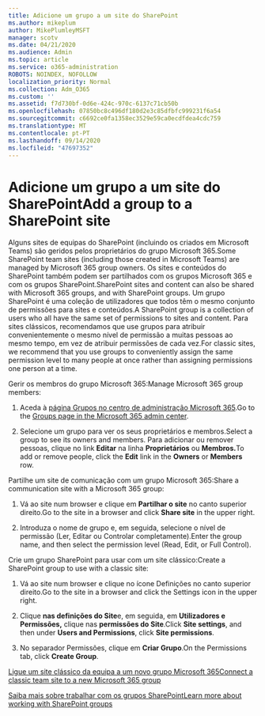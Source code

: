 ```yaml
---
title: Adicione um grupo a um site do SharePoint
ms.author: mikeplum
author: MikePlumleyMSFT
manager: scotv
ms.date: 04/21/2020
ms.audience: Admin
ms.topic: article
ms.service: o365-administration
ROBOTS: NOINDEX, NOFOLLOW
localization_priority: Normal
ms.collection: Adm_O365
ms.custom: ''
ms.assetid: f7d730bf-0d6e-424c-970c-6137c71cb50b
ms.openlocfilehash: 07850bc8c496df180d2e3c85dfbfc999231f6a54
ms.sourcegitcommit: c6692ce0fa1358ec3529e59ca0ecdfdea4cdc759
ms.translationtype: MT
ms.contentlocale: pt-PT
ms.lasthandoff: 09/14/2020
ms.locfileid: "47697352"
---
```

# <a name="add-a-group-to-a-sharepoint-site"></a><span data-ttu-id="31e71-102">Adicione um grupo a um site do SharePoint</span><span class="sxs-lookup"><span data-stu-id="31e71-102">Add a group to a SharePoint site</span></span>

<span data-ttu-id="31e71-103">Alguns sites de equipas do SharePoint (incluindo os criados em Microsoft Teams) são geridos pelos proprietários do grupo Microsoft 365.</span><span class="sxs-lookup"><span data-stu-id="31e71-103">Some SharePoint team sites (including those created in Microsoft Teams) are managed by Microsoft 365 group owners.</span></span> <span data-ttu-id="31e71-104">Os sites e conteúdos do SharePoint também podem ser partilhados com os grupos Microsoft 365 e com os grupos SharePoint.</span><span class="sxs-lookup"><span data-stu-id="31e71-104">SharePoint sites and content can also be shared with Microsoft 365 groups, and with SharePoint groups.</span></span> <span data-ttu-id="31e71-105">Um grupo SharePoint é uma coleção de utilizadores que todos têm o mesmo conjunto de permissões para sites e conteúdos.</span><span class="sxs-lookup"><span data-stu-id="31e71-105">A SharePoint group is a collection of users who all have the same set of permissions to sites and content.</span></span> <span data-ttu-id="31e71-106">Para sites clássicos, recomendamos que use grupos para atribuir convenientemente o mesmo nível de permissão a muitas pessoas ao mesmo tempo, em vez de atribuir permissões de cada vez.</span><span class="sxs-lookup"><span data-stu-id="31e71-106">For classic sites, we recommend that you use groups to conveniently assign the same permission level to many people at once rather than assigning permissions one person at a time.</span></span>
  
<span data-ttu-id="31e71-107">Gerir os membros do grupo Microsoft 365:</span><span class="sxs-lookup"><span data-stu-id="31e71-107">Manage Microsoft 365 group members:</span></span>
  
1. <span data-ttu-id="31e71-108">Aceda à [página Grupos no centro de administração Microsoft 365](https://portal.office.com/adminportal/home#/groups).</span><span class="sxs-lookup"><span data-stu-id="31e71-108">Go to the [Groups page in the Microsoft 365 admin center](https://portal.office.com/adminportal/home#/groups).</span></span>
    
2. <span data-ttu-id="31e71-109">Selecione um grupo para ver os seus proprietários e membros.</span><span class="sxs-lookup"><span data-stu-id="31e71-109">Select a group to see its owners and members.</span></span> <span data-ttu-id="31e71-110">Para adicionar ou remover pessoas, clique no link **Editar** na linha **Proprietários** ou **Membros.**</span><span class="sxs-lookup"><span data-stu-id="31e71-110">To add or remove people, click the **Edit** link in the **Owners** or **Members** row.</span></span> 
    
<span data-ttu-id="31e71-111">Partilhe um site de comunicação com um grupo Microsoft 365:</span><span class="sxs-lookup"><span data-stu-id="31e71-111">Share a communication site with a Microsoft 365 group:</span></span>
  
1. <span data-ttu-id="31e71-112">Vá ao site num browser e clique em **Partilhar o site** no canto superior direito.</span><span class="sxs-lookup"><span data-stu-id="31e71-112">Go to the site in a browser and click **Share site** in the upper right.</span></span> 
    
2. <span data-ttu-id="31e71-113">Introduza o nome de grupo e, em seguida, selecione o nível de permissão (Ler, Editar ou Controlar completamente).</span><span class="sxs-lookup"><span data-stu-id="31e71-113">Enter the group name, and then select the permission level (Read, Edit, or Full Control).</span></span>
    
<span data-ttu-id="31e71-114">Crie um grupo SharePoint para usar com um site clássico:</span><span class="sxs-lookup"><span data-stu-id="31e71-114">Create a SharePoint group to use with a classic site:</span></span>
  
1. <span data-ttu-id="31e71-115">Vá ao site num browser e clique no ícone Definições no canto superior direito.</span><span class="sxs-lookup"><span data-stu-id="31e71-115">Go to the site in a browser and click the Settings icon in the upper right.</span></span>
    
2. <span data-ttu-id="31e71-116">Clique **nas definições do Site**e, em seguida, em **Utilizadores e Permissões,** clique nas **permissões do Site**.</span><span class="sxs-lookup"><span data-stu-id="31e71-116">Click **Site settings**, and then under **Users and Permissions**, click **Site permissions**.</span></span>
    
3. <span data-ttu-id="31e71-117">No separador Permissões, clique em **Criar Grupo**.</span><span class="sxs-lookup"><span data-stu-id="31e71-117">On the Permissions tab, click **Create Group**.</span></span>
    
[<span data-ttu-id="31e71-118">Ligue um site clássico da equipa a um novo grupo Microsoft 365</span><span class="sxs-lookup"><span data-stu-id="31e71-118">Connect a classic team site to a new Microsoft 365 group</span></span>](https://go.microsoft.com/fwlink/?linkid=2008654)
  
[<span data-ttu-id="31e71-119">Saiba mais sobre trabalhar com os grupos SharePoint</span><span class="sxs-lookup"><span data-stu-id="31e71-119">Learn more about working with SharePoint groups</span></span>](https://go.microsoft.com/fwlink/?linkid=874658)
  


